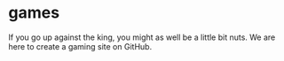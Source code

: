 # games 
If you go up against the king, you might as well be a little bit nuts.
We are here to create a gaming site on GitHub.

